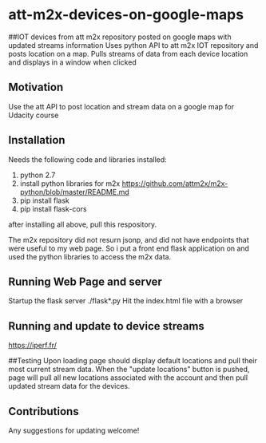 # att-m2x-devices-on-google-maps

##IOT devices from att m2x repository posted on google maps with updated streams information
Uses python API to att m2x IOT repository and posts location on a map. Pulls streams of data from each
device location and displays in a window when clicked

## Motivation
Use the att API to post location and stream data on a google map for Udacity course

## Installation
Needs the following code and libraries installed:
1. python 2.7
2. install python libraries for m2x
   https://github.com/attm2x/m2x-python/blob/master/README.md
3. pip install flask
4. pip install flask-cors

after installing all above, pull this respository. 

The m2x repository did not resurn jsonp, and did not have endpoints that were useful to
my web page. So i put a front end flask application on and used the python libraries to access
the m2x data. 

## Running Web Page and server
Startup the flask server ./flask*.py
Hit the index.html file with a browser

## Running and update to device streams
https://iperf.fr/


##Testing
Upon loading page should display default locations and pull their most current stream data. 
When the "update locations" button is pushed, page will pull all new locations associated with
the account and then pull updated stream data for the devices.

## Contributions
Any suggestions for updating welcome!